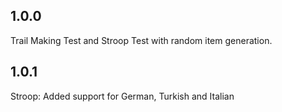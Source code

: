 ## 1.0.0

Trail Making Test and Stroop Test with random item generation.

## 1.0.1

Stroop: Added support for German, Turkish and Italian
